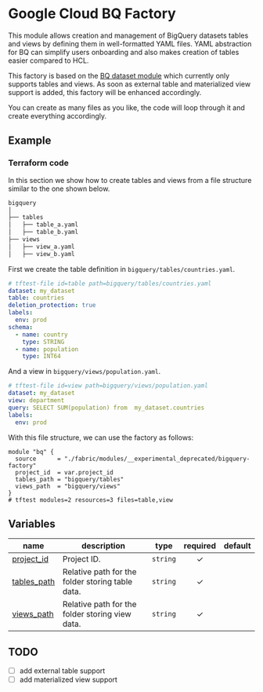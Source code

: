 # Google Cloud BQ Factory

This module allows creation and management of BigQuery datasets tables and views by defining them in well-formatted YAML files. YAML abstraction for BQ can simplify users onboarding and also makes creation of tables easier compared to HCL.

This factory is based on the [BQ dataset module](https://github.com/GoogleCloudPlatform/cloud-foundation-fabric/tree/master/modules/bigquery-dataset) which currently only supports tables and views. As soon as external table and materialized view support is added, this factory will be enhanced accordingly.

You can create as many files as you like, the code will loop through it and create everything accordingly.

## Example

### Terraform code

In this section we show how to create tables and views from a file structure similar to the one shown below.

```bash
bigquery
│
├── tables
│   ├── table_a.yaml
│   ├── table_b.yaml
├── views
│   ├── view_a.yaml
│   ├── view_b.yaml
```

First we create the table definition in `bigquery/tables/countries.yaml`.

```yaml
# tftest-file id=table path=bigquery/tables/countries.yaml
dataset: my_dataset
table: countries
deletion_protection: true
labels:
  env: prod
schema:
  - name: country
    type: STRING
  - name: population
    type: INT64
```

And a view in  `bigquery/views/population.yaml`.

```yaml
# tftest-file id=view path=bigquery/views/population.yaml
dataset: my_dataset
view: department
query: SELECT SUM(population) from  my_dataset.countries
labels:
  env: prod
```

With this file structure, we can use the factory as follows:

```hcl
module "bq" {
  source      = "./fabric/modules/__experimental_deprecated/bigquery-factory"
  project_id  = var.project_id
  tables_path = "bigquery/tables"
  views_path  = "bigquery/views"
}
# tftest modules=2 resources=3 files=table,view
```
<!-- BEGIN TFDOC -->

## Variables

| name | description | type | required | default |
|---|---|:---:|:---:|:---:|
| [project_id](variables.tf#L17) | Project ID. | <code>string</code> | ✓ |  |
| [tables_path](variables.tf#L22) | Relative path for the folder storing table data. | <code>string</code> | ✓ |  |
| [views_path](variables.tf#L27) | Relative path for the folder storing view data. | <code>string</code> | ✓ |  |

<!-- END TFDOC -->

## TODO

- [ ] add external table support
- [ ] add materialized view support
